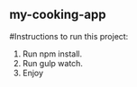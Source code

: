 ## my-cooking-app

#Instructions to run this project:
1. Run npm install.
2. Run gulp watch.
3. Enjoy
